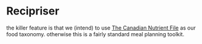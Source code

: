 # Recipriser

the killer feature is that we (intend) to use [The Canadian Nutrient File](https://www.canada.ca/en/health-canada/services/food-nutrition/healthy-eating/nutrient-data/canadian-nutrient-file-about-us.html) as our food taxonomy.  otherwise this is a fairly standard meal planning toolkit.
